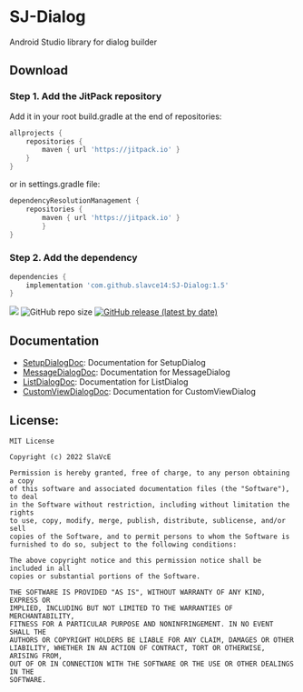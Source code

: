 # SJ-Dialog
Android Studio library for dialog builder

## Download
### Step 1. Add the JitPack repository 
Add it in your root build.gradle at the end of repositories:
```gradle
allprojects {
	repositories {
		maven { url 'https://jitpack.io' }
	}
}
```
or in settings.gradle file:

```gradle
dependencyResolutionManagement {
	repositories {
		maven { url 'https://jitpack.io' }
    	}
}
```

### Step 2. Add the dependency
```gradle
dependencies {
	implementation 'com.github.slavce14:SJ-Dialog:1.5'
}
```
[![](https://jitpack.io/v/slavce14/SJ-Dialog.svg)](https://jitpack.io/#slavce14/SJ-Dialog)
![GitHub repo size](https://img.shields.io/github/repo-size/slavce14/sj-dialog?color=0064ff)
[![GitHub release (latest by date)](https://img.shields.io/github/v/release/slavce14/sj-dialog?color=0064ff)](../../releases/latest)
## Documentation
* [SetupDialogDoc](/SJDialog/SetupDialogDoc.md): Documentation for SetupDialog
* [MessageDialogDoc](/SJDialog/MessageDialogDoc.md): Documentation for MessageDialog
* [ListDialogDoc](/SJDialog/ListDialogDoc.md): Documentation for ListDialog
* [CustomViewDialogDoc](/SJDialog/CustomViewDialogDoc.md): Documentation for CustomViewDialog

## License:
```
MIT License

Copyright (c) 2022 SlaVcE

Permission is hereby granted, free of charge, to any person obtaining a copy
of this software and associated documentation files (the "Software"), to deal
in the Software without restriction, including without limitation the rights
to use, copy, modify, merge, publish, distribute, sublicense, and/or sell
copies of the Software, and to permit persons to whom the Software is
furnished to do so, subject to the following conditions:

The above copyright notice and this permission notice shall be included in all
copies or substantial portions of the Software.

THE SOFTWARE IS PROVIDED "AS IS", WITHOUT WARRANTY OF ANY KIND, EXPRESS OR
IMPLIED, INCLUDING BUT NOT LIMITED TO THE WARRANTIES OF MERCHANTABILITY,
FITNESS FOR A PARTICULAR PURPOSE AND NONINFRINGEMENT. IN NO EVENT SHALL THE
AUTHORS OR COPYRIGHT HOLDERS BE LIABLE FOR ANY CLAIM, DAMAGES OR OTHER
LIABILITY, WHETHER IN AN ACTION OF CONTRACT, TORT OR OTHERWISE, ARISING FROM,
OUT OF OR IN CONNECTION WITH THE SOFTWARE OR THE USE OR OTHER DEALINGS IN THE
SOFTWARE.
```
